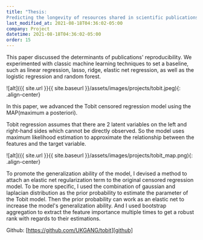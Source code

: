 ```yaml
---
title: "Thesis: 
Predicting the longevity of resources shared in scientific publications"
last_modified_at: 2021-08-18T04:36:02-05:00
company: Project
datetime: 2021-08-18T04:36:02-05:00
order: 15
---
```


This paper discussed the determinants of publications' reproducibility. We experimented with classic machine learning techniques to set a baseline, such as linear regression, lasso, ridge, elastic net regression, as well as the logistic regression and random forest.  

![alt]({{ site.url }}{{ site.baseurl }}/assets/images/projects/tobit.jpeg){: .align-center}

In this paper, we advanced the Tobit censored regression model using the MAP(maximum a posteriori). 

Tobit regression assumes that there are 2 latent variables on the left and right-hand sides which cannot be directly observed. So the model uses maximum likelihood estimation to approximate the relationship between the features and the target variable. 

![alt]({{ site.url }}{{ site.baseurl }}/assets/images/projects/tobit_map.png){: .align-center}

To promote the generalization ability of the model, I devised a method to attach an elastic net regularization term to the original censored regression model. To be more specific, I used the combination of gaussian and laplacian distribution as the prior probability to estimate the parameter of the Tobit model. Then the prior probability can work as an elastic net to increase the model's generalization ability. And I used bootstrap aggregation to extract the feature importance multiple times to get a robust rank with regards to their estimations.

Github: [https://github.com/UKGANG/tobit][github]

[github]: https://github.com/UKGANG/tobit